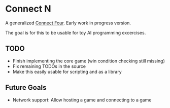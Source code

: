 Connect N
=========
A generalized [Connect Four]. Early work in progress version.

The goal is for this to be usable for toy AI programming excercises.

[Connect Four]: https://en.wikipedia.org/wiki/Connect_Four

TODO
----
- Finish implementing the core game (win condition checking still missing)
- Fix remaining TODOs in the source
- Make this easily usable for scripting and as a library

Future Goals
------------
- Network support: Allow hosting a game and connecting to a game
